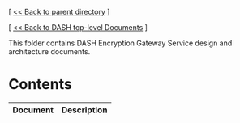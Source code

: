 [ [ << Back to parent directory](../README.md) ]

[ [ << Back to DASH top-level Documents](../../README.md#contents) ]

This folder contains DASH Encryption Gateway Service design and architecture documents.

# Contents

| Document                                               | Description                                |
| ------------------------------------------------------ | ------------------------------------------ |
